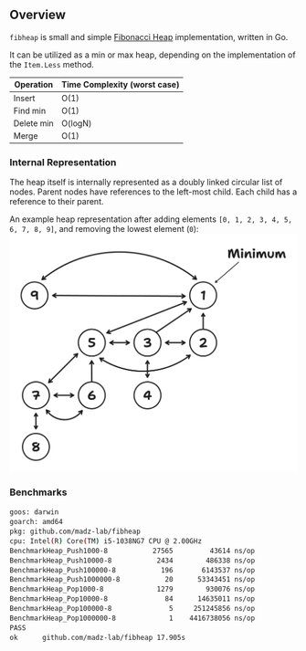 ## Overview

`fibheap` is small and simple [Fibonacci Heap](https://en.wikipedia.org/wiki/Fibonacci_heap) implementation, written in
Go.

It can be utilized as a min or max heap, depending on the implementation of the `Item.Less` method.

| Operation  | Time Complexity (worst case) |
|------------|------------------------------|
| Insert     | O(1)                         |
| Find min   | O(1)                         |
| Delete min | O(logN)                      |
| Merge      | O(1)                         |

### Internal Representation

The heap itself is internally represented as a doubly linked circular list of nodes.
Parent nodes have references to the left-most child. Each child has a reference to their parent.

An example heap representation after adding elements `[0, 1, 2, 3, 4, 5, 6, 7, 8, 9]`, and removing the lowest
element (`0`):
![banner](.github/banner.png)

### Benchmarks

```bash
goos: darwin
goarch: amd64
pkg: github.com/madz-lab/fibheap
cpu: Intel(R) Core(TM) i5-1038NG7 CPU @ 2.00GHz
BenchmarkHeap_Push1000-8      	   27565	     43614 ns/op
BenchmarkHeap_Push10000-8     	    2434	    486338 ns/op
BenchmarkHeap_Push100000-8    	     196	   6143537 ns/op
BenchmarkHeap_Push1000000-8   	      20	  53343451 ns/op
BenchmarkHeap_Pop1000-8       	    1279	    930076 ns/op
BenchmarkHeap_Pop10000-8      	      84	  14635011 ns/op
BenchmarkHeap_Pop100000-8     	       5	 251245856 ns/op
BenchmarkHeap_Pop1000000-8    	       1	4416738056 ns/op
PASS
ok  	github.com/madz-lab/fibheap	17.905s
```